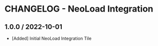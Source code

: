 # CHANGELOG - NeoLoad Integration

## 1.0.0 / 2022-10-01

* [Added] Initial NeoLoad Integration Tile
